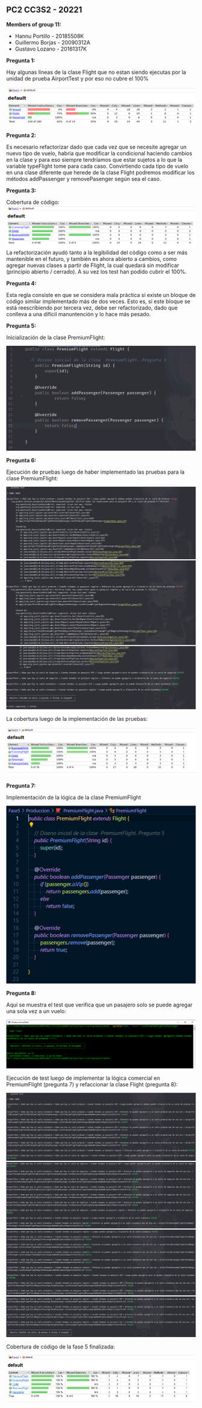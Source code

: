## PC2 CC3S2 - 20221


**Members of group 11:**  
* Hannu Portillo - 20185508K
* Guillermo Borjas - 20090312A
* Gustavo Lozano - 20161317K

**Pregunta 1:**

Hay algunas líneas de la clase Flight que no estan siendo ejecutas por la unidad de prueba AirportTest y por eso no cubre el 100%

![](https://github.com/glozanoa/pc2-cc3s2-group11/blob/test/Fase1/report/coverage-fase1.png)


**Pregunta 2:**

Es necesario refactorizar dado que cada vez que se necesite agregar un nuevo tipo de vuelo, habría que modificar la condicional haciendo cambios en la clase y para eso siempre tendríamos que estar sujetos a lo que la variable typeFlight tome para cada caso. Convirtiendo cada tipo de vuelo en una clase diferente que herede de la clase Flight podremos modificar los métodos addPassenger y removePasenger según sea el caso.


**Pregunta 3:**

Cobertura de código:
![](https://github.com/glozanoa/pc2-cc3s2-group11/blob/master/Fase3/report/coverage-report-fase3.png?raw=true)
La refactorización ayudó tanto a la legibilidad del código como a ser más mantenible en el futuro, y también es ahora abierto a cambios, como agregar nuevas clases a partir de Flight, la cual quedará sin modificar (principio abierto / cerrado). A su vez los test han podido cubrir el 100%.


**Pregunta 4:**

Esta regla consiste en que se considera mala práctica si existe un bloque de código similar implementado más de dos veces. Esto es, si este bloque se está reescribiendo por tercera vez, debe ser refactorizado, dado que conlleva a una difícil manuntención y lo hace más pesado.

**Pregunta 5:**

Inicialización de la clase PremiumFlight:

![](https://github.com/glozanoa/pc2-cc3s2-group11/blob/master/Fase4/report/init-premium-flight.png?raw=true)


**Pregunta 6:**

Ejecución de pruebas luego de haber implementado las pruebas para la clase PremiumFlight:

![](https://github.com/glozanoa/pc2-cc3s2-group11/blob/master/Fase4/report/test-execution-1-fase4.png?raw=true)
![](https://github.com/glozanoa/pc2-cc3s2-group11/blob/master/Fase4/report/test-execution-2-fase4.png?raw=true)
![](https://github.com/glozanoa/pc2-cc3s2-group11/blob/master/Fase4/report/test-execution-3-fase4.png?raw=true)

La cobertura luego de la implementación de las pruebas: 

![](https://github.com/glozanoa/pc2-cc3s2-group11/blob/master/Fase4/report/coverge-report-fase4.png?raw=true)



**Pregunta 7:**

Implementación de la lógica de la clase PremiumFlight

![](https://github.com/glozanoa/pc2-cc3s2-group11/blob/master/Fase5/report/implementacionPremiumFlight.png?raw=true)



**Pregunta 8:**

Aquí se muestra el test que verifica que un pasajero solo se puede agregar una sola vez a un vuelo:

![](https://github.com/glozanoa/pc2-cc3s2-group11/blob/master/Fase5/report/testPremiumFlightVipPassenger.png?raw=true)

Ejecución de test luego de implementar la lógica comercial en PremiumFlight (pregunta 7) y refaccionar la clase Flight (pregunta 8):

![](https://github.com/glozanoa/pc2-cc3s2-group11/blob/master/Fase5/report/test-execution-1-fase5.png?raw=true)
![](https://github.com/glozanoa/pc2-cc3s2-group11/blob/master/Fase5/report/test-execution-2-fase5.png?raw=true)
![](https://github.com/glozanoa/pc2-cc3s2-group11/blob/master/Fase5/report/test-execution-3-fase5.png?raw=true)
![](https://github.com/glozanoa/pc2-cc3s2-group11/blob/master/Fase5/report/test-execution-4-fase5.png?raw=true)


Cobertura de código de la fase 5 finalizada:

![](https://github.com/glozanoa/pc2-cc3s2-group11/blob/master/Fase5/report/coverageReportFase5.png?raw=true)
